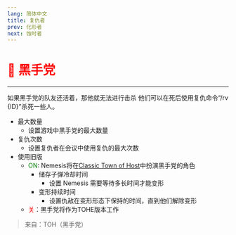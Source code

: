 ```yaml
---
lang: 简体中文
title: 复仇者
prev: 化形者
next: 蚀时者
---
```


# <font color="red">🦹 <b>黑手党</b></font> <Badge text="Support" type="tip" vertical="middle"/>

***

如果黑手党的队友还活着，那他就无法进行击杀 他们可以在死后使用复仇命令“/rv {ID}”杀死一些人。

- 最大数量
  - 设置游戏中黑手党的最大数量
- 复仇次数
  - 设置复仇者在会议中使用复仇的最大次数
- 使用旧版
  - <font color=green>ON</font>: Nemesis将在[Classic Town of Host](https://among-us.fandom.com/wiki/Mod:Town_Of_Host#Mafia)中扮演黑手党的角色
    - 储存子弹冷却时间
      - 设置 Nemesis 需要等待多长时间才能变形
    - 变形持续时间
      - 设置仇敌在变形形态下保持的时间，直到他们解除变形
  - <font color=red>关</font>：黑手党将作为TOHE版本工作

> 来自：TOH（黑手党）
